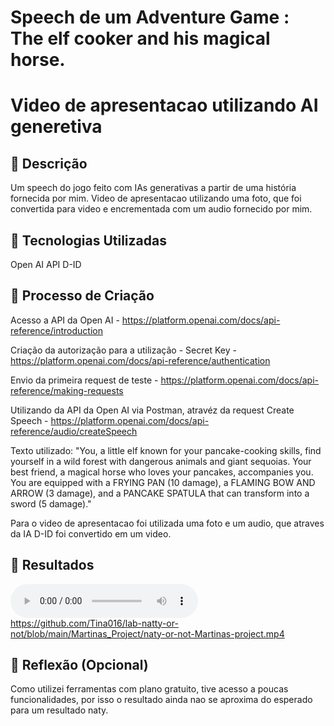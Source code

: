 # Speech de um Adventure Game : The elf cooker and his magical horse.
# Video de apresentacao utilizando AI generetiva

## 📒 Descrição
Um speech do jogo feito com IAs generativas a partir de uma história fornecida por mim.
Video de apresentacao utilizando uma foto, que foi convertida para video e encrementada com um audio fornecido por mim.

## 🤖 Tecnologias Utilizadas
Open AI API
D-ID

## 🧐 Processo de Criação
Acesso a API da Open AI - https://platform.openai.com/docs/api-reference/introduction

Criação da autorização para a utilização - Secret Key - https://platform.openai.com/docs/api-reference/authentication

Envio da primeira request de teste - https://platform.openai.com/docs/api-reference/making-requests

Utilizando da API da Open AI via Postman, atravéz da request Create  Speech - https://platform.openai.com/docs/api-reference/audio/createSpeech

Texto utilizado: "You, a little elf known for your pancake-cooking skills, find yourself in a wild forest with dangerous animals and giant sequoias. Your best friend, a magical horse who loves your pancakes, accompanies you. You are equipped with a FRYING PAN (10 damage), a FLAMING BOW AND ARROW (3 damage), and a PANCAKE SPATULA that can transform into a sword (5 damage)."

Para o video de apresentacao foi utilizada uma foto e um audio, que atraves da IA D-ID foi convertido em um video.

## 🚀 Resultados
<audio src="Martinas_Project/Adventure_Story_The_begin_using_open_ai_for_speach.mp3" controls title="Title"></audio>
https://github.com/Tina016/lab-natty-or-not/blob/main/Martinas_Project/naty-or-not-Martinas-project.mp4

## 💭 Reflexão (Opcional)
Como utilizei ferramentas com plano gratuito, tive acesso a poucas funcionalidades, por isso o resultado ainda nao se aproxima do esperado para um resultado naty.
